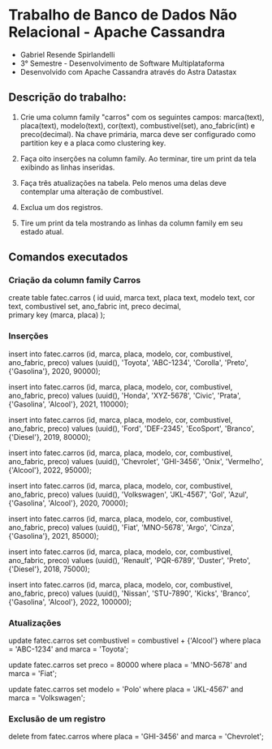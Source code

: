 # Trabalho de Banco de Dados Não Relacional - Apache Cassandra

- Gabriel Resende Spirlandelli
- 3° Semestre - Desenvolvimento de Software Multiplataforma
- Desenvolvido com Apache Cassandra através do Astra Datastax


## Descrição do trabalho:
1. Crie uma column family "carros" com os seguintes campos: marca(text), placa(text), modelo(text), cor(text), combustivel(set<text>), ano_fabric(int) e preco(decimal). Na chave primária, marca deve ser configurado como partition key e a placa como clustering key.

2. Faça oito inserções na column family. Ao terminar, tire um print da tela exibindo as linhas inseridas.

3. Faça três atualizações na tabela. Pelo menos uma delas deve contemplar uma alteração de combustível.

4. Exclua um dos registros.

5. Tire um print da tela mostrando as linhas da column family em seu estado atual.


## Comandos executados

### Criação da column family Carros
create table fatec.carros (
    id uuid,
    marca text,
    placa text,
    modelo text,
    cor text,
    combustivel set<text>,
    ano_fabric int,
    preco decimal,    
    primary key (marca, placa)
);


### Inserções
insert into fatec.carros (id, marca, placa, modelo, cor, combustivel, ano_fabric, preco) values 
(uuid(), 'Toyota', 'ABC-1234', 'Corolla', 'Preto', {'Gasolina'}, 2020, 90000);

insert into fatec.carros (id, marca, placa, modelo, cor, combustivel, ano_fabric, preco) values 
(uuid(), 'Honda', 'XYZ-5678', 'Civic', 'Prata', {'Gasolina', 'Alcool'}, 2021, 110000);

insert into fatec.carros (id, marca, placa, modelo, cor, combustivel, ano_fabric, preco) values 
(uuid(), 'Ford', 'DEF-2345', 'EcoSport', 'Branco', {'Diesel'}, 2019, 80000);

insert into fatec.carros (id, marca, placa, modelo, cor, combustivel, ano_fabric, preco) values 
(uuid(), 'Chevrolet', 'GHI-3456', 'Onix', 'Vermelho', {'Alcool'}, 2022, 95000);

insert into fatec.carros (id, marca, placa, modelo, cor, combustivel, ano_fabric, preco) values 
(uuid(), 'Volkswagen', 'JKL-4567', 'Gol', 'Azul', {'Gasolina', 'Alcool'}, 2020, 70000);

insert into fatec.carros (id, marca, placa, modelo, cor, combustivel, ano_fabric, preco) values 
(uuid(), 'Fiat', 'MNO-5678', 'Argo', 'Cinza', {'Gasolina'}, 2021, 85000);

insert into fatec.carros (id, marca, placa, modelo, cor, combustivel, ano_fabric, preco) values 
(uuid(), 'Renault', 'PQR-6789', 'Duster', 'Preto', {'Diesel'}, 2018, 75000);

insert into fatec.carros (id, marca, placa, modelo, cor, combustivel, ano_fabric, preco) values 
(uuid(), 'Nissan', 'STU-7890', 'Kicks', 'Branco', {'Gasolina', 'Alcool'}, 2022, 100000);



### Atualizações
update fatec.carros
set combustivel = combustivel + {'Alcool'}
where placa = 'ABC-1234' and marca = 'Toyota';

update fatec.carros
set preco = 80000
where placa = 'MNO-5678' and marca = 'Fiat';

update fatec.carros
set modelo = 'Polo'
where placa = 'JKL-4567' and marca = 'Volkswagen';



### Exclusão de um registro
delete from fatec.carros 
where placa = 'GHI-3456' and marca = 'Chevrolet';


